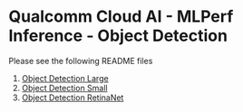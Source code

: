 # Qualcomm Cloud AI - MLPerf Inference - Object Detection

Please see the following README files
1. [Object Detection Large](https://github.com/krai/ck-qaic/blob/main/program/object-detection-qaic-loadgen/README.SSD_Large.md) 
2. [Object Detection Small](https://github.com/krai/ck-qaic/blob/main/program/object-detection-qaic-loadgen/README.SSD_Small.md)
3. [Object Detection RetinaNet](https://github.com/krai/ck-qaic/blob/main/program/object-detection-qaic-loadgen/README.RetinaNet.md)